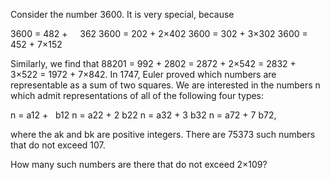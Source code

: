 
Consider the number 3600. It is very special, because

3600 = 482 + &#160;&#160; &#160;362
3600 = 202 + 2&#215;402
3600 = 302 + 3&#215;302
3600 = 452 + 7&#215;152

Similarly, we find that 88201 = 992 + 2802 = 2872 + 2&#215;542 = 2832 + 3&#215;522 = 1972 + 7&#215;842.
In 1747, Euler proved which numbers are representable as a sum of two squares.
We are interested in the numbers n which admit representations of all of the following four types:

n = a12 + &#160; b12
n = a22 + 2 b22
n = a32 + 3 b32
n = a72 + 7 b72,

where the ak and bk are positive integers.
There are 75373 such numbers that do not exceed 107.

How many such numbers are there that do not exceed 2&#215;109?
